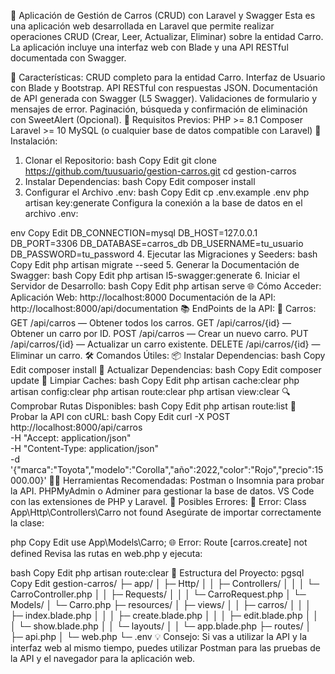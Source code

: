 🚗 Aplicación de Gestión de Carros (CRUD) con Laravel y Swagger
Esta es una aplicación web desarrollada en Laravel que permite realizar operaciones CRUD (Crear, Leer, Actualizar, Eliminar) sobre la entidad Carro. La aplicación incluye una interfaz web con Blade y una API RESTful documentada con Swagger.

📁 Características:
CRUD completo para la entidad Carro.
Interfaz de Usuario con Blade y Bootstrap.
API RESTful con respuestas JSON.
Documentación de API generada con Swagger (L5 Swagger).
Validaciones de formulario y mensajes de error.
Paginación, búsqueda y confirmación de eliminación con SweetAlert (Opcional).
🧰 Requisitos Previos:
PHP >= 8.1
Composer
Laravel >= 10
MySQL (o cualquier base de datos compatible con Laravel)
🚀 Instalación:
1. Clonar el Repositorio:
bash
Copy
Edit
git clone https://github.com/tuusuario/gestion-carros.git
cd gestion-carros
2. Instalar Dependencias:
bash
Copy
Edit
composer install
3. Configurar el Archivo .env:
bash
Copy
Edit
cp .env.example .env
php artisan key:generate
Configura la conexión a la base de datos en el archivo .env:

env
Copy
Edit
DB_CONNECTION=mysql
DB_HOST=127.0.0.1
DB_PORT=3306
DB_DATABASE=carros_db
DB_USERNAME=tu_usuario
DB_PASSWORD=tu_password
4. Ejecutar las Migraciones y Seeders:
bash
Copy
Edit
php artisan migrate --seed
5. Generar la Documentación de Swagger:
bash
Copy
Edit
php artisan l5-swagger:generate
6. Iniciar el Servidor de Desarrollo:
bash
Copy
Edit
php artisan serve
🌐 Cómo Acceder:
Aplicación Web: http://localhost:8000
Documentación de la API: http://localhost:8000/api/documentation
📚 EndPoints de la API:
🚗 Carros:
GET /api/carros — Obtener todos los carros.
GET /api/carros/{id} — Obtener un carro por ID.
POST /api/carros — Crear un nuevo carro.
PUT /api/carros/{id} — Actualizar un carro existente.
DELETE /api/carros/{id} — Eliminar un carro.
🛠️ Comandos Útiles:
📦 Instalar Dependencias:
bash
Copy
Edit
composer install
🔄 Actualizar Dependencias:
bash
Copy
Edit
composer update
🧹 Limpiar Caches:
bash
Copy
Edit
php artisan cache:clear
php artisan config:clear
php artisan route:clear
php artisan view:clear
🔍 Comprobar Rutas Disponibles:
bash
Copy
Edit
php artisan route:list
🧪 Probar la API con cURL:
bash
Copy
Edit
curl -X POST http://localhost:8000/api/carros \
-H "Accept: application/json" \
-H "Content-Type: application/json" \
-d '{"marca":"Toyota","modelo":"Corolla","año":2022,"color":"Rojo","precio":15000.00}'
👨‍💻 Herramientas Recomendadas:
Postman o Insomnia para probar la API.
PHPMyAdmin o Adminer para gestionar la base de datos.
VS Code con las extensiones de PHP y Laravel.
🚧 Posibles Errores:
🧠 Error: Class App\Http\Controllers\Carro not found
Asegúrate de importar correctamente la clase:

php
Copy
Edit
use App\Models\Carro;
🌐 Error: Route [carros.create] not defined
Revisa las rutas en web.php y ejecuta:

bash
Copy
Edit
php artisan route:clear
📄 Estructura del Proyecto:
pgsql
Copy
Edit
gestion-carros/
├─ app/
│   ├─ Http/
│   │   ├─ Controllers/
│   │   │   └─ CarroController.php
│   │   ├─ Requests/
│   │   │   └─ CarroRequest.php
│   └─ Models/
│       └─ Carro.php
├─ resources/
│   ├─ views/
│   │   ├─ carros/
│   │   │   ├─ index.blade.php
│   │   │   ├─ create.blade.php
│   │   │   ├─ edit.blade.php
│   │   │   └─ show.blade.php
│   │   └─ layouts/
│   │       └─ app.blade.php
├─ routes/
│   ├─ api.php
│   └─ web.php
└─ .env
💡 Consejo:
Si vas a utilizar la API y la interfaz web al mismo tiempo, puedes utilizar Postman para las pruebas de la API y el navegador para la aplicación web.

